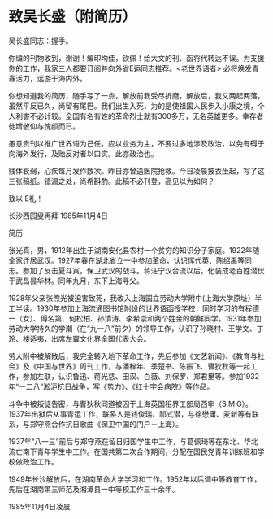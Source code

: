 # 致吴长盛（附简历）

吴长盛同志：握手。

你编的刊物收到，谢谢！编印均佳，钦佩！给大文的刊、函将代转达不误。为支援你的工作，我家三人都要订阅并向外省E运同志推荐。&lt;老世界语者&gt; 必将焕发青春活力，远游于海内外。

你想知道我的简历，随手写了一点，解放前我受尽折磨，解放后，我又两起两落，虽然平反已久，尚留有尾巴。我们出生入死，为的是使祖国人民步入小康之境，个人利害不必计较。全国有名有姓的革命烈士就有300多万，无名英雄更多。幸存者徒增敬仰与愧颜而已。

愚意贵刊以推广世界语为己任，应以业务为主，不要过多地涉及政治，以免有碍于向海外发行，及贻反对者以口实。此亦政治也。

贱体衰弱，心疾每月发作数次。昨日亦曾送医院抢救。今日凌晨披衣坐起，写了这三张稿纸。错漏之处，尚希斟酌。此稿不必刊登，高见以为如何？

致以 E礼！

长沙西园叟再拜 1985年11月4日



简历

张光真，男，1912年出生于湖南安化县农村一个贫穷的知识分子家庭。1922年随全家迁居武汉。1927年春在湖北省立一中参加革命，认识恽代英、陈绍禹等同志。参加了反击夏斗寅，保卫武汉的战斗。蒋汪宁汉合流以后，化装成老百姓潜伏于武昌昙华林。同年九月，东下上海寻父。

1928年父亲张煦光被迫害致死，我改入上海国立劳动大学附中\(上海大学原址）半工半读。1930年参加上海流通图书馆附设的世界语函授学校，同时学习的有程德一（女）、傅名第、何松柏、孙清涛、李希崇和两个姓金的朝鲜同学。1931年参加劳动大学持久的学潮（在“九一八”前夕）的领导工作，认识了孙晓村、王学文、丁玲、楼适夷，出席左翼文化界全国代表大会。

劳大附中被解散后，我完全转入地下革命工作，先后参加《文艺新闻》、《教育与社会》及《中国与世界》周刊工作，与潘梓年、季楚书、陈振飞、曹狄秋等一起工作，参加左联，认识鲁迅、蒋光慈、田汉、白薇、刘保罗、郑君里等。参加1932年“一二八”淞沪抗日战争，写《势力》、《红十字会病院》等作品。

斗争中被叛徒告密，与曹狄秋同道被囚于上海英国租界工部局西牢（S.M.G）。1937年出狱后从事青运工作，联系人是钱俊瑞、祁式潜，与徐懋庸、麦新等有联系，与郑守燕合作抗日歌曲《保卫中国的门户－上海）。

1937年“八一三”前后与郑守燕在留日归国学生中工作，与葛佩琦等在东北、华北流亡南下青年学生中工作。在国共第二次合作期间，分配在国民党青年训练班和学校做政治工作。

1949年长沙解放后，在湖南革命大学学习和工作。1952年以后调中等教育工作，先后在湖南第三师范及湘潭县一中等校工作三十余年。

1985年11月4日凌晨

